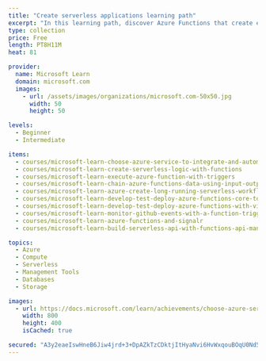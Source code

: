 ```yaml
---
title: "Create serverless applications learning path"
excerpt: "In this learning path, discover Azure Functions that create event-driven, compute-on-demand systems using server-side logic to build serverless architectures."
type: collection
price: Free
length: PT8H11M
heat: 81

provider:
  name: Microsoft Learn
  domain: microsoft.com
  images:
    - url: /assets/images/organizations/microsoft.com-50x50.jpg
      width: 50
      height: 50

levels:
  - Beginner
  - Intermediate

items:
  - courses/microsoft-learn-choose-azure-service-to-integrate-and-automate-business-processes
  - courses/microsoft-learn-create-serverless-logic-with-functions
  - courses/microsoft-learn-execute-azure-function-with-triggers
  - courses/microsoft-learn-chain-azure-functions-data-using-input-output-bindings
  - courses/microsoft-learn-azure-create-long-running-serverless-workflow-with-durable-functions
  - courses/microsoft-learn-develop-test-deploy-azure-functions-core-tools
  - courses/microsoft-learn-develop-test-deploy-azure-functions-with-visual-studio
  - courses/microsoft-learn-monitor-github-events-with-a-function-triggered-by-a-webhook
  - courses/microsoft-learn-azure-functions-and-signalr
  - courses/microsoft-learn-build-serverless-api-with-functions-api-management

topics:
  - Azure
  - Compute
  - Serverless
  - Management Tools
  - Databases
  - Storage

images:
  - url: https://docs.microsoft.com/learn/achievements/choose-azure-service-to-integrate-and-automate-business-processes-social.png
    width: 800
    height: 400
    isCached: true

secured: "A3y2eaeIswHneB6Jiw4jrd+3+DpAZkTzCDktjItHyaNvi6HvWxqouBOqU0Nd5fiu77ZOBPLXOzGDTxbB/vVHOwdV7KjLcE2B2E8T9ncNmhNIT6g7eAWYyUSJmfRqMzz0xK3MpJIeiX1NalLIl9FB8oeD5sqo6eXMxgH4bMwDfK/O2YE7NKG6PtnBSCkYC1xW8paXcvOX6ymdF+t1GAO72XuAMFzJNleyRgy9/JljE5yVVVr147pVS7ZIugy1nFpsBE3kx/1xksvLENYlO/BzOuNhx3KNWag0F28X0+czejz2cRYUB+0vofPZUeLlGOC5m0+NpSm6NtjObYuBgozF5w==;hru9vhNUVNpl0UTTE9oX+A=="
---
```


